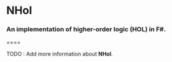 # NHol

### An implementation of higher-order logic (HOL) in F#.

====

TODO : Add more information about **NHol**.
